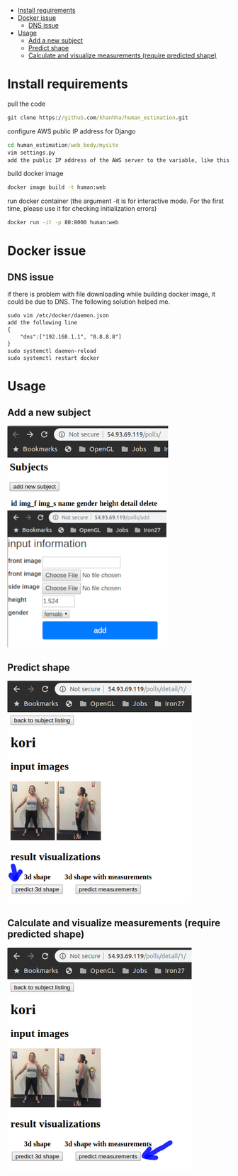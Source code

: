 
<!-- @import "[TOC]" {cmd="toc" depthFrom=1 depthTo=6 orderedList=false} -->
<!-- code_chunk_output -->

- [Install requirements](#install-requirements)
- [Docker issue](#docker-issue)
  - [DNS issue](#dns-issue)
- [Usage](#usage)
  - [Add a new subject](#add-a-new-subject)
  - [Predict shape](#predict-shape)
  - [Calculate and visualize measurements (require predicted shape)](#calculate-and-visualize-measurements-require-predicted-shape)

<!-- /code_chunk_output -->

# Install requirements

pull the code
```bat
git clone https://github.com/khanhha/human_estimation.git
```

configure AWS public IP address for Django
```bat
cd human_estimation/web_body/mysite
vim settings.py
add the public IP address of the AWS server to the variable, like this: ALLOWED_HOSTS = ['54.93.69.119']
```

build docker image
```bat
docker image build -t human:web
```

run docker container (the argument -it is for interactive mode. For the first time, please use it for checking initialization errors)
```bat
docker run -it -p 80:8000 human:web
```

# Docker issue
## DNS issue
if there is problem with file downloading while building docker image, it could be due to DNS. The following solution helped me.
```
sudo vim /etc/docker/daemon.json
add the following line
{
    "dns":["192.168.1.1", "8.8.8.8"]
}
sudo systemctl daemon-reload
sudo systemctl restart docker
```


# Usage

## Add a new subject

![](images/.web_portal_instruction_images/4d70f556.png)

## Predict shape

![](images/.web_portal_instruction_images/4a5bedc8.png)

## Calculate and visualize measurements (require predicted shape)

![](images/.web_portal_instruction_images/2cf84152.png)
